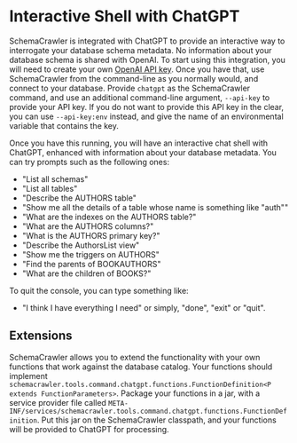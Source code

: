 # Interactive Shell with ChatGPT

SchemaCrawler is integrated with ChatGPT to provide an interactive way to interrogate your database schema metadata. No information about your database schema is shared with OpenAI. To start using this integration, you will need to create your own [OpenAI API key](https://www.howtogeek.com/885918/how-to-get-an-openai-api-key/). Once you have that, use SchemaCrawler from the command-line as you normally would, and connect to your database. Provide `chatgpt` as the SchemaCrawler command, and use an additional command-line argument, `--api-key` to provide your API key. If you do not want to provide this API key in the clear, you can use `--api-key:env` instead, and give the name of an environmental variable that contains the key.

Once you have this running, you will have an interactive chat shell with ChatGPT, enhanced with information about your database metadata. You can try prompts such as the following ones:

- "List all schemas"
- "List all tables"
- "Describe the AUTHORS table"
- "Show me all the details of a table whose name is something like "auth""
- "What are the indexes on the AUTHORS table?"
- "What are the AUTHORS columns?"
- "What is the AUTHORS primary key?"
- "Describe the AuthorsList view"
- "Show me the triggers on AUTHORS"
- "Find the parents of BOOKAUTHORS"
- "What are the children of BOOKS?"

To quit the console, you can type something like:

- "I think I have everything I need"
or simply, "done", "exit" or "quit".


## Extensions

SchemaCrawler allows you to extend the functionality with your own functions that work against the database catalog. Your functions should implement `schemacrawler.tools.command.chatgpt.functions.FunctionDefinition<P extends FunctionParameters>`. Package your functions in a jar, with a service provider file called `META-INF/services/schemacrawler.tools.command.chatgpt.functions.FunctionDefinition`. Put this jar on the SchemaCrawler classpath, and your functions will be provided to ChatGPT for processing.
